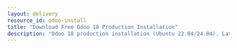 ```yaml
---
layout: delivery
resource_id: odoo-install
title: "Download Free Odoo 18 Production Installation"
description: "Odoo 18 production installation (Ubuntu 22.04/24.04). Latest version installation with best practices."
---
```

